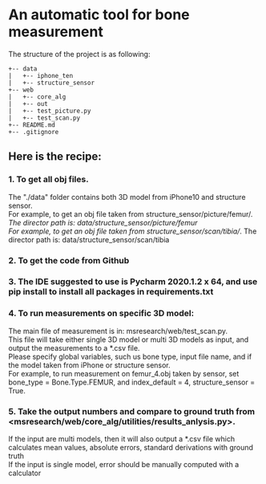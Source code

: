 # An automatic tool for bone measurement

The structure of the project is as following:

```
+-- data
|   +-- iphone_ten
|   +-- structure_sensor
+-- web
|   +-- core_alg
|   +-- out
|   +-- test_picture.py
|   +-- test_scan.py
+-- README.md
+-- .gitignore
```

## Here is the recipe:

### 1. To get all obj files. 
The "./data" folder contains both 3D model from iPhone10 and structure sensor. \
For example, to get an obj file taken from structure_sensor/picture/femur/*. The director path is: data/structure_sensor/picture/femur \
For example, to get an obj file taken from structure_sensor/scan/tibia/*. The director path is: data/structure_sensor/scan/tibia

### 2. To get the code from Github

### 3. The IDE suggested to use is Pycharm 2020.1.2 x 64, and use pip install to install all packages in requirements.txt 

### 4. To run measurements on specific 3D model:
The main file of measurement is in: msresearch/web/test_scan.py. \
This file will take either single 3D model or multi 3D models as input, and output the measurements to a *.csv file.  \
Please specify global variables, such us bone type, input file name, and if the model taken from iPhone or structure sensor. \
For example, to run measurement on femur_4.obj taken by sensor, set bone_type = Bone.Type.FEMUR, and index_default = 4, structure_sensor = True.

### 5. Take the output numbers and compare to ground truth from <msresearch/web/core_alg/utilities/results_anlysis.py>.
If the input are multi models, then it will also output a *.csv file which calculates mean values, absolute errors, standard derivations with ground truth \
If the input is single model, error should be manually computed with a calculator